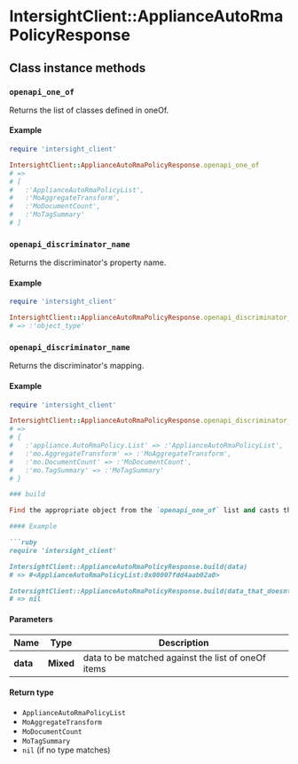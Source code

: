 # IntersightClient::ApplianceAutoRmaPolicyResponse

## Class instance methods

### `openapi_one_of`

Returns the list of classes defined in oneOf.

#### Example

```ruby
require 'intersight_client'

IntersightClient::ApplianceAutoRmaPolicyResponse.openapi_one_of
# =>
# [
#   :'ApplianceAutoRmaPolicyList',
#   :'MoAggregateTransform',
#   :'MoDocumentCount',
#   :'MoTagSummary'
# ]
```

### `openapi_discriminator_name`

Returns the discriminator's property name.

#### Example

```ruby
require 'intersight_client'

IntersightClient::ApplianceAutoRmaPolicyResponse.openapi_discriminator_name
# => :'object_type'
```

### `openapi_discriminator_name`

Returns the discriminator's mapping.

#### Example

```ruby
require 'intersight_client'

IntersightClient::ApplianceAutoRmaPolicyResponse.openapi_discriminator_mapping
# =>
# {
#   :'appliance.AutoRmaPolicy.List' => :'ApplianceAutoRmaPolicyList',
#   :'mo.AggregateTransform' => :'MoAggregateTransform',
#   :'mo.DocumentCount' => :'MoDocumentCount',
#   :'mo.TagSummary' => :'MoTagSummary'
# }

### build

Find the appropriate object from the `openapi_one_of` list and casts the data into it.

#### Example

```ruby
require 'intersight_client'

IntersightClient::ApplianceAutoRmaPolicyResponse.build(data)
# => #<ApplianceAutoRmaPolicyList:0x00007fdd4aab02a0>

IntersightClient::ApplianceAutoRmaPolicyResponse.build(data_that_doesnt_match)
# => nil
```

#### Parameters

| Name | Type | Description |
| ---- | ---- | ----------- |
| **data** | **Mixed** | data to be matched against the list of oneOf items |

#### Return type

- `ApplianceAutoRmaPolicyList`
- `MoAggregateTransform`
- `MoDocumentCount`
- `MoTagSummary`
- `nil` (if no type matches)

